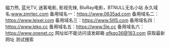 磁力熊, 蓝光TV, 迷客电影, 影视先锋, BluRay电影，BTNULL无名小站
永久域名:www.zmrtec.com 
备用域名一：https://www.0635ad.com
备用域名二：https://www.leixel.com
备用域名三：https://www.5lll5.com
备用域名四：https://www.leko.cc
备用域名五：https://www.5le.cc
备用域名六：https://www.onenet.cc
网址如不能访问请发邮箱 qfkqo36@163.com 获取最新网址
测试搜索

